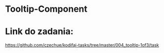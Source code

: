 # Tooltip-Component

# Link do zadania:
https://github.com/czechue/kodifaj-tasks/tree/master/004_tooltip-1of3/task
